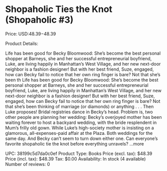 # Shopaholic Ties the Knot (Shopaholic #3)

Price: USD:$48.39-$48.39

Product Details:

Life has been good for Becky Bloomwood: She’s become the best personal shopper at Barneys, she and her successful entrepreneurial boyfriend, Luke, are living happily in Manhattan’s West Village, and her new next-door neighbor is a fashion designer! But with her best friend, Suze, engaged, how can Becky fail to notice that her own ring finger is bare? Not that she’s been th Life has been good for Becky Bloomwood: She’s become the best personal shopper at Barneys, she and her successful entrepreneurial boyfriend, Luke, are living happily in Manhattan’s West Village, and her new next-door neighbor is a fashion designer! But with her best friend, Suze, engaged, how can Becky fail to notice that her own ring finger is bare? Not that she’s been thinking of marriage (or diamonds) or anything . . . Then Luke proposes! Bridal registries dance in Becky’s head. Problem is, two other people are planning her wedding: Becky’s overjoyed mother has been waiting forever to host a backyard wedding, with the bride resplendent in Mum’s frilly old gown. While Luke’s high-society mother is insisting on a glamorous, all-expenses-paid affair at the Plaza. Both weddings for the same day. And Becky can’t seem to turn down either one. Can everyone’s favorite shopaholic tie the knot before everything unravels? ...more

UPC: 38199c5d7da0c0ef
Product Type: Books
Price (excl. tax): $48.39
Price (incl. tax): $48.39
Tax: $0.00
Availability: In stock (4 available)
Number of reviews: 0